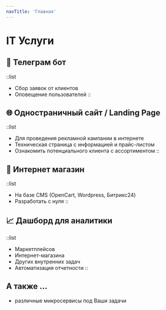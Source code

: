 ```yaml
---
navTitle: 'Главная'
---
```


# IT Услуги


## 🤖 Телеграм бот
::list
- Сбор заявок от клиентов
- Оповещение пользователей
::

## 🌐 Одностраничный сайт / Landing Page
::list
- Для проведения рекламной кампании в интернете
- Техническая страница с информацией и прайс-листом
- Ознакомить потенциального клиента с ассортиментом
::

## 🛒 Интернет магазин
::list
- На базе CMS (OpenCart, Wordpress, Битрикс24)
- Разработать с нуля
::

## 📈 Дашборд для аналитики
::list
- Маркетплейсов
- Интернет-магазина
- Других внутренних задач
- Автоматизация отчетности
::

## А также ...
- различные микросервисы под Ваши задачи